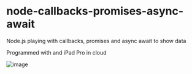 # node-callbacks-promises-async-await
Node.js playing with callbacks, promises and async await to show data

Programmed with and iPad Pro in cloud 

![image][]

[image]:http://achoweb.es/wp-content/uploads/2020/07/Node-1.png
